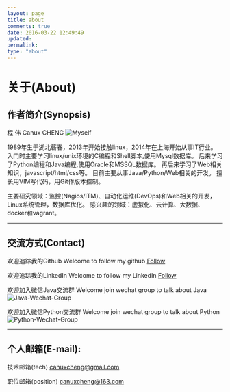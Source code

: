 ```yaml
---
layout: page
title: about
comments: true
date: 2016-03-22 12:49:49
updated:
permalink:
type: "about"
---
```


# **关于(About)**


## 作者简介(Synopsis)

程 伟
Canux CHENG
![Myself](/images/myself.jpg)

1989年生于湖北蕲春，2013年开始接触linux，2014年在上海开始从事IT行业。
入门时主要学习linux/unix环境的C编程和Shell脚本,使用Mysql数据库。
后来学习了Python编程和Java编程,使用Oracle和MSSQL数据库。
再后来学习了Web相关知识，javascript/html/css等。
目前主要从事Java/Python/Web相关的开发。
擅长用VIM写代码，用Git作版本控制。

主要研究领域：监控(Nagios/ITM)、自动化运维(DevOps)和Web相关的开发，Linux系统管理，数据库优化。
感兴趣的领域：虚拟化、云计算、大数据、docker和vagrant。

***

## 交流方式(Contact)

欢迎追踪我的Github
Welcome to follow my github
[Follow](https://github.com/crazy-canux)

欢迎追踪我的LinkedIn
Welcome to follow my LinkedIn
[Follow](http://www.linkedin.com/profile/preview?locale=zh_CN&trk=prof-0-sb-preview-primary-button)

欢迎加入微信Java交流群
Welcome join wechat group to talk about Java
![Java-Wechat-Group](/images/java.jpg)

欢迎加入微信Python交流群
Welcome join wechat group to talk about Python
![Python-Wechat-Group](/images/python.jpg)

***

## 个人邮箱(E-mail):

技术邮箱(tech)
<canuxcheng@gmail.com>

职位邮箱(position)
<canuxcheng@163.com>
